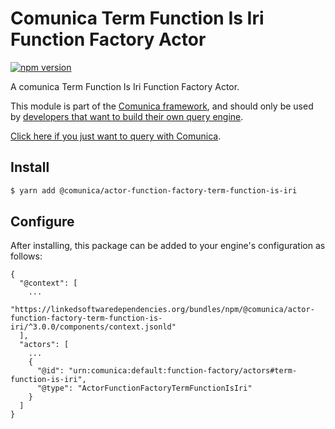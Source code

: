 # Comunica Term Function Is Iri Function Factory Actor

[![npm version](https://badge.fury.io/js/%40comunica%2Factor-function-factory-term-function-is-iri.svg)](https://www.npmjs.com/package/@comunica/actor-function-factory-term-function-is-iri)

A comunica Term Function Is Iri Function Factory Actor.

This module is part of the [Comunica framework](https://github.com/comunica/comunica),
and should only be used by [developers that want to build their own query engine](https://comunica.dev/docs/modify/).

[Click here if you just want to query with Comunica](https://comunica.dev/docs/query/).

## Install

```bash
$ yarn add @comunica/actor-function-factory-term-function-is-iri
```

## Configure

After installing, this package can be added to your engine's configuration as follows:
```text
{
  "@context": [
    ...
    "https://linkedsoftwaredependencies.org/bundles/npm/@comunica/actor-function-factory-term-function-is-iri/^3.0.0/components/context.jsonld"
  ],
  "actors": [
    ...
    {
      "@id": "urn:comunica:default:function-factory/actors#term-function-is-iri",
      "@type": "ActorFunctionFactoryTermFunctionIsIri"
    }
  ]
}
```

